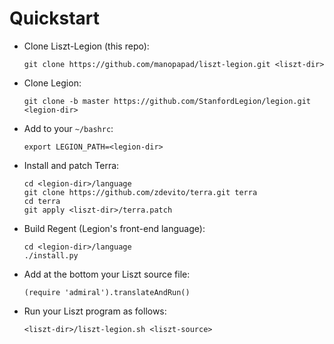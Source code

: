 Quickstart
==========

* Clone Liszt-Legion (this repo):
  ```
  git clone https://github.com/manopapad/liszt-legion.git <liszt-dir>
  ```
* Clone Legion:
  ```
  git clone -b master https://github.com/StanfordLegion/legion.git <legion-dir>
  ```
* Add to your `~/bashrc`:
  ```
  export LEGION_PATH=<legion-dir>
  ```
* Install and patch Terra:
  ```
  cd <legion-dir>/language
  git clone https://github.com/zdevito/terra.git terra
  cd terra
  git apply <liszt-dir>/terra.patch
  ```
* Build Regent (Legion's front-end language):
  ```
  cd <legion-dir>/language
  ./install.py
  ```
* Add at the bottom your Liszt source file:
  ```
  (require 'admiral').translateAndRun()
  ```
* Run your Liszt program as follows:
  ```
  <liszt-dir>/liszt-legion.sh <liszt-source>
  ```

